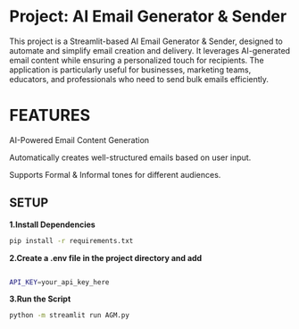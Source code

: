 # Project: AI Email Generator & Sender

This project is a Streamlit-based AI Email Generator & Sender, designed to automate and simplify email creation and delivery. It leverages AI-generated email content while ensuring a personalized touch for recipients. The application is particularly useful for businesses, marketing teams, educators, and professionals who need to send bulk emails efficiently.

# FEATURES
AI-Powered Email Content Generation

Automatically creates well-structured emails based on user input.

Supports Formal & Informal tones for different audiences.

## SETUP
**1.Install Dependencies**
```bash
pip install -r requirements.txt
```
**2.Create a .env file in the project directory and add**
```bash

API_KEY=your_api_key_here
```
**3.Run the Script**
```bash
python -m streamlit run AGM.py
```



